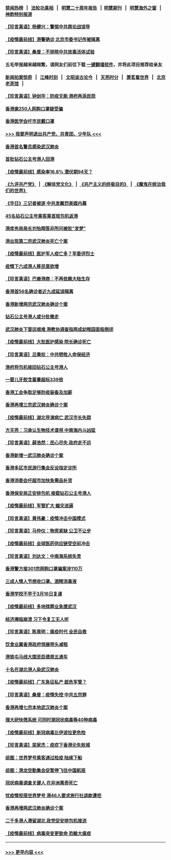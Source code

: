 #### [禁闻热榜](热点新闻.md?=0)  &nbsp;&nbsp;|&nbsp;&nbsp; [法轮功真相](https://github.com/gfw-breaker/truth/blob/master/README.md?=0) &nbsp;&nbsp;|&nbsp;&nbsp; [明慧二十周年报告](https://github.com/gfw-breaker/mh-reports/blob/master/README.md?=0) &nbsp;&nbsp;|&nbsp;&nbsp;[明慧期刊](https://github.com/gfw-breaker/mh-qikan) &nbsp;&nbsp;|&nbsp;&nbsp; [明慧海外之窗](https://github.com/gfw-breaker/mh-news/blob/master/README.md?=0) &nbsp;&nbsp;|&nbsp;&nbsp; [神韵特别报道](https://github.com/gfw-breaker/mh-news/blob/master/shenyun.md?=0)
#### [【珍言真语】杨健兴：警惕中共舆论战误导](../pages/nsc415/n11888131.md?t=02231702) 
#### [【疫情最前线】港警确诊 北京市委书记传被隔离](../pages/nsc415/n11886872.md?t=02231702) 
#### [【珍言真语】桑普：不排除中共放毒活体试验](../pages/nsc415/n11886832.md?t=02231702) 
#### 五毛举报越来越频繁，请网友们前往下载 [一键翻墙软件](https://github.com/gfw-breaker/ssr-accounts)，并将此项目推荐给亲友
#### [新闻拍案惊奇](https://github.com/gfw-breaker/banned-news/blob/master/pages/link4.md) &nbsp;&nbsp;|&nbsp;&nbsp; [江峰时刻](https://github.com/gfw-breaker/banned-news/blob/master/pages/link4.md) &nbsp;&nbsp;|&nbsp;&nbsp; [文昭谈古论今](https://github.com/gfw-breaker/banned-news/blob/master/pages/link4.md) &nbsp;&nbsp;|&nbsp;&nbsp; [天亮时分](https://github.com/gfw-breaker/banned-news/blob/master/pages/link4.md) &nbsp;&nbsp;|&nbsp;&nbsp; [萧茗看世界](https://github.com/gfw-breaker/banned-news/blob/master/pages/link4.md) &nbsp;&nbsp;|&nbsp;&nbsp; [北京老茶馆](https://github.com/gfw-breaker/banned-news/blob/master/pages/link4.md) &nbsp;&nbsp;|&nbsp;&nbsp; 
#### [【珍言真语】钟剑华：防疫无能 港府再添民怨](../pages/nsc415/n11884504.md?t=02231702) 
#### [香港逾250人网购口罩疑受骗](../pages/nsc415/n11884388.md?t=02231702) 
#### [香港医学会吁市民戴口罩](../pages/nsc415/n11884367.md?t=02231702) 
#### [>>> 我要声明退出共产党、共青团、少年队 <<<](https://github.com/begood0513/goodnews/blob/master/quit/letter.md) 
#### [香港首名警员感染武汉肺炎](../pages/nsc415/n11884357.md?t=02231702) 
#### [首批钻石公主号港人回港](../pages/nsc415/n11884333.md?t=02231702) 
#### [【疫情最前线】感染率16.8% 潜伏期94天？](../pages/nsc415/n11884256.md?t=02231702) 
#### [《九评共产党》](https://github.com/begood0513/9ping.md/blob/master/README.md) &nbsp;|&nbsp; [《解体党文化》](../../../../jtdwh.md/blob/master/README.md)  &nbsp;|&nbsp; [《共产主义的终极目的》](../../../../gczydzjmd.md/blob/master/README.md) &nbsp;|&nbsp; [《魔鬼在统治我们的世界》](../../../../mgztzwmdsj.md/blob/master/README.md) 
#### [《华日》三记者被逐 中共发飙罚美媒内幕](../pages/nsc415/n11884184.md?t=02231702) 
#### [45名钻石公主号乘客乘首班包机返港](../pages/nsc415/n11881770.md?t=02231702) 
#### [港库务局局长刘怡翔答非所问被批“发梦”](../pages/nsc415/n11881752.md?t=02231702) 
#### [港出现第二宗武汉肺炎死亡个案](../pages/nsc415/n11881736.md?t=02231702) 
#### [【疫情最前线】医护军人疫亡多？军委评烈士](../pages/nsc415/n11881655.md?t=02231702) 
#### [疫情下六成港人移民意欲增](../pages/nsc415/n11881699.md?t=02231702) 
#### [【珍言真语】巴裔港商：不再依赖大陆生存](../pages/nsc415/n11881126.md?t=02231702) 
#### [香港首56名确诊者近九成延误隔离](../pages/nsc415/n11879079.md?t=02231702) 
#### [香港新增两宗武汉肺炎确诊个案](../pages/nsc415/n11879064.md?t=02231702) 
#### [钻石公主号港人或分批撤走](../pages/nsc415/n11879029.md?t=02231702) 
#### [武汉肺炎下营运艰难 港教协调查指两成幼稚园面临倒闭](../pages/nsc415/n11878989.md?t=02231702) 
#### [【疫情最前线】大批医护感染 院长确诊死亡](../pages/nsc415/n11878595.md?t=02231702) 
#### [【珍言真语】吕秉权：中共牺牲人命保经济](../pages/nsc415/n11878390.md?t=02231702) 
#### [港府将包机接回钻石公主号港人](../pages/nsc415/n11876352.md?t=02231702) 
#### [一婴儿牙胶含菌量超标339倍](../pages/nsc415/n11876336.md?t=02231702) 
#### [香港工会争取足够防疫装备及加薪](../pages/nsc415/n11876313.md?t=02231702) 
#### [香港再增三宗武汉肺炎确诊个案](../pages/nsc415/n11876297.md?t=02231702) 
#### [【疫情最前线】湖北导演病亡 武汉市长失踪](../pages/nsc415/n11876272.md?t=02231702) 
#### [方天亮：习承认生物技术谬用 中南海内斗凶猛](../pages/nsc415/n11873679.md?t=02231702) 
#### [【珍言真语】薛浩然：民心尽失 政府走不远](../pages/nsc415/n11875838.md?t=02231702) 
#### [香港新增一武汉肺炎确诊个案](../pages/nsc415/n11874044.md?t=02231702) 
#### [香港多区市民游行集会反设指定诊所](../pages/nsc415/n11874017.md?t=02231702) 
#### [香港消委会吁超市加快急需品补货](../pages/nsc415/n11874003.md?t=02231702) 
#### [香港保安局正安排包机 接载钻石公主号港人](../pages/nsc415/n11873932.md?t=02231702) 
#### [【疫情最前线】军管扩大 蝗灾进逼](../pages/nsc415/n11873780.md?t=02231702) 
#### [【珍言真语】黄伟豪：疫情冲击中国模式](../pages/nsc415/n11873482.md?t=02231702) 
#### [【珍言真语】马仲仪：物资紧缺 公卫不让步](../pages/nsc415/n11872315.md?t=02231702) 
#### [【疫情最前线】全球医药供应链受空前冲击](../pages/nsc415/n11869614.md?t=02231702) 
#### [【珍言真语】刘达文：中南海系统失灵](../pages/nsc415/n11869465.md?t=02231702) 
#### [香港警方接301宗网购口罩骗案涉110万](../pages/nsc415/n11867572.md?t=02231702) 
#### [三成人情人节想收口罩、酒精消毒液](../pages/nsc415/n11867523.md?t=02231702) 
#### [香港学校不早于3月16日复课](../pages/nsc415/n11867498.md?t=02231702) 
#### [【疫情最前线】多地殡葬业急援武汉](../pages/nsc415/n11866914.md?t=02231702) 
#### [经济濒临崩溃 习下令复工无人听](../pages/nsc415/n11867269.md?t=02231702) 
#### [【珍言真语】陈竟明：瘟疫时代 全民自救](../pages/nsc415/n11866765.md?t=02231702) 
#### [饮食业冀香港政府领展带头减租](../pages/nsc415/n11864876.md?t=02231702) 
#### [港铁屯马线大围至启德周五通车](../pages/nsc415/n11864842.md?t=02231702) 
#### [十名在湖北港人染武汉肺炎](../pages/nsc415/n11864807.md?t=02231702) 
#### [【疫情最前线】广东急征私产 趁危军管？](../pages/nsc415/n11864205.md?t=02231702) 
#### [【珍言真语】桑普：疫情失控 中共五宗罪](../pages/nsc415/n11864157.md?t=02231702) 
#### [香港再增七宗本地武汉肺炎个案](../pages/nsc415/n11862405.md?t=02231702) 
#### [理大研快筛系统 可同时测冠状病毒等40种病毒](../pages/nsc415/n11862376.md?t=02231702) 
#### [【疫情最前线】新冠病毒比伊波拉更危险](../pages/nsc415/n11862199.md?t=02231702) 
#### [【珍言真语】梁家杰：疫症下香港沦失败城](../pages/nsc415/n11861588.md?t=02231702) 
#### [组图：世界梦号乘客通过检疫 陆续下船](../pages/nsc415/n11858302.md?t=02231702) 
#### [组图：港龙空勤集会促暂停飞往中国航班](../pages/nsc415/n11858190.md?t=02231702) 
#### [冠状病毒调查关键人 在非洲离奇死亡](../pages/nsc415/n11859798.md?t=02231702) 
#### [忧疫情拒搭世界梦号 港46人要求旅行社退款遭拒](../pages/nsc415/n11859849.md?t=02231702) 
#### [香港再增两武汉肺炎确诊个案](../pages/nsc415/n11859833.md?t=02231702) 
#### [二千多港人滞留湖北 政党促安排包机接送](../pages/nsc415/n11859831.md?t=02231702) 
#### [【疫情最前线】病毒突变更致命 恐酿大瘟疫](../pages/nsc415/n11859604.md?t=02231702) 

----
#### [ >>> 更早内容 <<< ](../indexes/nsc415-earlier.md)
